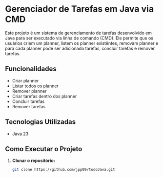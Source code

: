 # Gerenciador de Tarefas em Java via CMD

Este projeto é um sistema de gerenciamento de tarefas desenvolvido em Java para ser executado via linha de comando (CMD). Ele permite que os usuários criem um planner, listem os planner existêntes, removam planner e para cada planner pode ser adicionado tarefas, concluir tarefas e remover tarefas.

## Funcionalidades

- Criar planner
- Listar todos os planner
- Remover planner
- Criar tarefas dentro dos planner
- Concluir tarefas
- Remover tarefas

## Tecnologias Utilizadas

- Java 23

## Como Executar o Projeto

1. **Clonar o repositório:**

   ```bash
   git clone https://github.com/jpp09/todoJava.git
